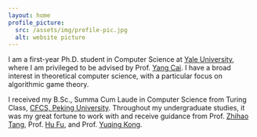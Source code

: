 ```yaml
---
layout: home
profile_picture:
  src: /assets/img/profile-pic.jpg
  alt: website picture
---
```


<p>
  
I am a first-year Ph.D. student in Computer Science at <a href="https://www.yale.edu/">Yale University</a>, where I am privileged to be advised by Prof. <a href="http://www.cs.yale.edu/homes/cai/">Yang Cai</a>. I have a broad interest in theoretical computer science, with a particular focus on algorithmic game theory.

</p>

<p>

I received my B.Sc., Summa Cum Laude in Computer Science from Turing Class, <a href="https://cfcs.pku.edu.cn/english/">CFCS, Peking University</a>. Throughout my undergraduate studies, it was my great fortune to work with and receive guidance from Prof. <a href="http://zhihaotang.com/">Zhihao Tang</a>, Prof. <a href="https://www.fuhuthu.com/">Hu Fu</a>, and Prof. <a href="https://cfcs.pku.edu.cn/yuqkong/">Yuqing Kong</a>.

</p>

<!-- <p> -->
  <!-- You can find the source code and the instructions on <a href="https://github.com/eliottvincent/bay">GitHub</a>. -->
<!-- </p> -->
